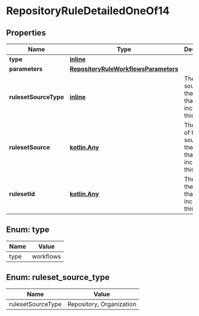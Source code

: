 
# RepositoryRuleDetailedOneOf14

## Properties
Name | Type | Description | Notes
------------ | ------------- | ------------- | -------------
**type** | [**inline**](#Type) |  | 
**parameters** | [**RepositoryRuleWorkflowsParameters**](RepositoryRuleWorkflowsParameters.md) |  |  [optional]
**rulesetSourceType** | [**inline**](#RulesetSourceType) | The type of source for the ruleset that includes this rule. |  [optional]
**rulesetSource** | [**kotlin.Any**](.md) | The name of the source of the ruleset that includes this rule. |  [optional]
**rulesetId** | [**kotlin.Any**](.md) | The ID of the ruleset that includes this rule. |  [optional]


<a id="Type"></a>
## Enum: type
Name | Value
---- | -----
type | workflows


<a id="RulesetSourceType"></a>
## Enum: ruleset_source_type
Name | Value
---- | -----
rulesetSourceType | Repository, Organization



